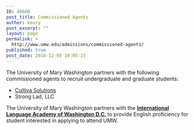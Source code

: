 ```yaml
---
ID: 48600
post_title: Commissioned Agents
author: keury
post_excerpt: ""
layout: page
permalink: >
  http://www.umw.edu/admissions/commissioned-agents/
published: true
post_date: 2018-12-05 10:05:23
---
```

The University of Mary Washington partners with the following commissioned agents to recruit undergraduate and graduate students:
<ul>
 	<li><a href="https://globalcultiva.com/">Cultiva Solutions</a></li>
 	<li>Strong Lad, LLC</li>
</ul>
The University of Mary Washington partners with the <strong><a href="https://www.ila.edu/">International Language Academy of Washington D.C.</a> </strong>to provide English proficiency for student interested in applying to attend UMW.